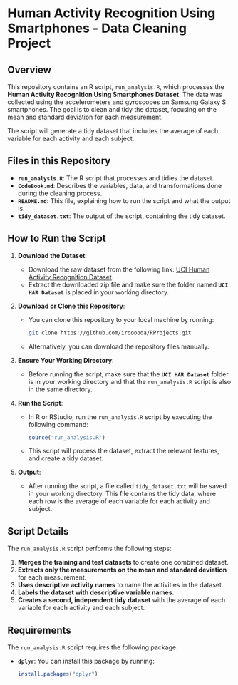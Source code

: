 # Human Activity Recognition Using Smartphones - Data Cleaning Project

## Overview

This repository contains an R script, `run_analysis.R`, which processes the **Human Activity Recognition Using Smartphones Dataset**. The data was collected using the accelerometers and gyroscopes on Samsung Galaxy S smartphones. The goal is to clean and tidy the dataset, focusing on the mean and standard deviation for each measurement.

The script will generate a tidy dataset that includes the average of each variable for each activity and each subject.

## Files in this Repository

- **`run_analysis.R`**: The R script that processes and tidies the dataset.
- **`CodeBook.md`**: Describes the variables, data, and transformations done during the cleaning process.
- **`README.md`**: This file, explaining how to run the script and what the output is.
- **`tidy_dataset.txt`**: The output of the script, containing the tidy dataset.

## How to Run the Script

1. **Download the Dataset**:
   - Download the raw dataset from the following link:
     [UCI Human Activity Recognition Dataset](https://archive.ics.uci.edu/ml/datasets/Human+Activity+Recognition+Using+Smartphones).
   - Extract the downloaded zip file and make sure the folder named **`UCI HAR Dataset`** is placed in your working directory.

2. **Download or Clone this Repository**:
   - You can clone this repository to your local machine by running:
     ```bash
     git clone https://github.com/irooooda/RProjects.git
     ```
   - Alternatively, you can download the repository files manually.

3. **Ensure Your Working Directory**:
   - Before running the script, make sure that the **`UCI HAR Dataset`** folder is in your working directory and that the `run_analysis.R` script is also in the same directory.

4. **Run the Script**:
   - In R or RStudio, run the `run_analysis.R` script by executing the following command:
     ```r
     source("run_analysis.R")
     ```
   - This script will process the dataset, extract the relevant features, and create a tidy dataset.

5. **Output**:
   - After running the script, a file called `tidy_dataset.txt` will be saved in your working directory. This file contains the tidy data, where each row is the average of each variable for each activity and subject.

## Script Details

The `run_analysis.R` script performs the following steps:

1. **Merges the training and test datasets** to create one combined dataset.
2. **Extracts only the measurements on the mean and standard deviation** for each measurement.
3. **Uses descriptive activity names** to name the activities in the dataset.
4. **Labels the dataset with descriptive variable names**.
5. **Creates a second, independent tidy dataset** with the average of each variable for each activity and each subject.

## Requirements

The `run_analysis.R` script requires the following package:

- **`dplyr`**: You can install this package by running:
  ```r
  install.packages("dplyr")
